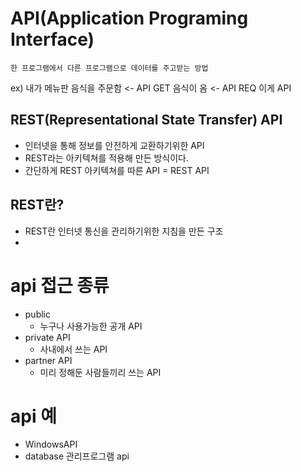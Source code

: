# API(Application Programing Interface)

    한 프로그램에서 다른 프로그램으로 데이터를 주고받는 방법

ex) 
    내가 메뉴판 음식을 주문함 <- API GET
    음식이 옴 <- API REQ
    이게 API

## REST(Representational State Transfer) API

* 인터넷을 통해 정보를 안전하게 교환하기위한 API
* REST라는 아키텍쳐를 적용해 만든 방식이다.
* 간단하게 REST 아키텍쳐를 따른 API = REST API

## REST란?

* REST란 인터넷 통신을 관리하기위한 지침을 만든 구조
* 

# api 접근 종류
* public
    * 누구나 사용가능한 공개 API
* private API
    * 사내에서 쓰는 API
* partner API
    * 미리 정해둔 사람들끼리 쓰는 API

# api 예

* WindowsAPI
* database 관리프로그램 api